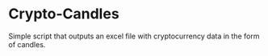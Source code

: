 # Crypto-Candles
Simple script that outputs an excel file with cryptocurrency data in the form of candles.
